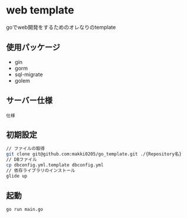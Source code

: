# web template

goでweb開発をするためのオレなりのtemplate

## 使用パッケージ
- gin
- gorm
- sql-migrate
- golem

## サーバー仕様
`仕様`

## 初期設定
```sh
// ファイルの取得
git clone git@github.com:makki0205/go_template.git ./{Repository名}
// DBファイル
cp dbconfig.yml.template dbconfig.yml
// 依存ライブラリのインストール
glide up
```

## 起動
```
go run main.go
```